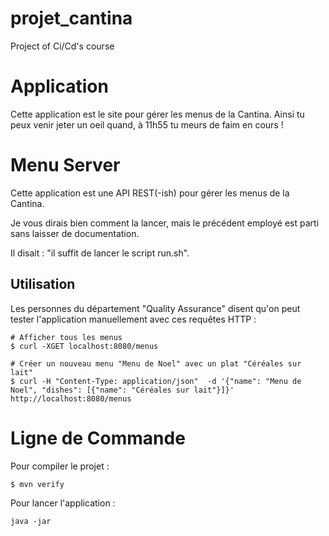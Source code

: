 # projet_cantina
Project of Ci/Cd's course

# Application

Cette application est le site pour gérer les menus de la Cantina. Ainsi tu peux venir jeter un oeil quand, à 11h55 tu meurs de faim en cours !

# Menu Server

Cette application est une API REST(-ish) pour gérer les menus de la Cantina.

Je vous dirais bien comment la lancer, mais le précédent employé est parti sans laisser de documentation.

Il disait : "il suffit de lancer le script run.sh".

## Utilisation

Les personnes du département "Quality Assurance" disent qu'on peut tester l'application manuellement avec ces requêtes HTTP :

```shell
# Afficher tous les menus
$ curl -XGET localhost:8080/menus

# Créer un nouveau menu "Menu de Noel" avec un plat "Céréales sur lait"
$ curl -H "Content-Type: application/json"  -d '{"name": "Menu de Noel", "dishes": [{"name": "Céréales sur lait"}]}' http://localhost:8080/menus
```


# Ligne de Commande

Pour compiler le projet :
```shell
$ mvn verify
```
Pour lancer l'application :
```shell
java -jar
```
